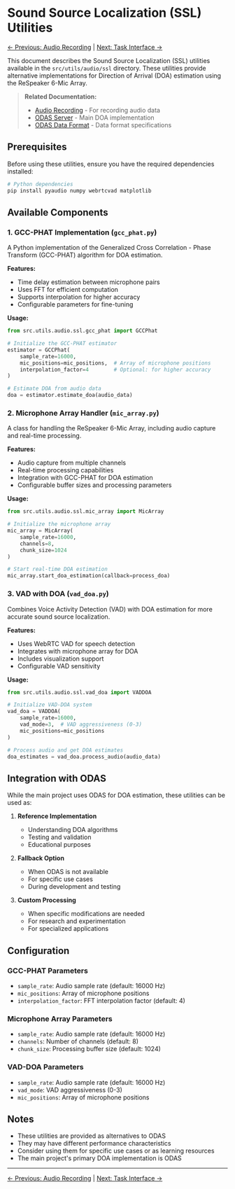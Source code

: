 # Sound Source Localization (SSL) Utilities

[← Previous: Audio Recording](audio_recording.md) | [Next: Task Interface →](../interface/task_interface.md)

This document describes the Sound Source Localization (SSL) utilities available in the `src/utils/audio/ssl` directory. These utilities provide alternative implementations for Direction of Arrival (DOA) estimation using the ReSpeaker 6-Mic Array.

> **Related Documentation:**
> - [Audio Recording](audio_recording.md) - For recording audio data
> - [ODAS Server](../odas/odas_server.md) - Main DOA implementation
> - [ODAS Data Format](../odas/odas_data_format.md) - Data format specifications

## Prerequisites

Before using these utilities, ensure you have the required dependencies installed:

```bash
# Python dependencies
pip install pyaudio numpy webrtcvad matplotlib
```

## Available Components

### 1. GCC-PHAT Implementation (`gcc_phat.py`)

A Python implementation of the Generalized Cross Correlation - Phase Transform (GCC-PHAT) algorithm for DOA estimation.

**Features:**
- Time delay estimation between microphone pairs
- Uses FFT for efficient computation
- Supports interpolation for higher accuracy
- Configurable parameters for fine-tuning

**Usage:**
```python
from src.utils.audio.ssl.gcc_phat import GCCPhat

# Initialize the GCC-PHAT estimator
estimator = GCCPhat(
    sample_rate=16000,
    mic_positions=mic_positions,  # Array of microphone positions
    interpolation_factor=4        # Optional: for higher accuracy
)

# Estimate DOA from audio data
doa = estimator.estimate_doa(audio_data)
```

### 2. Microphone Array Handler (`mic_array.py`)

A class for handling the ReSpeaker 6-Mic Array, including audio capture and real-time processing.

**Features:**
- Audio capture from multiple channels
- Real-time processing capabilities
- Integration with GCC-PHAT for DOA estimation
- Configurable buffer sizes and processing parameters

**Usage:**
```python
from src.utils.audio.ssl.mic_array import MicArray

# Initialize the microphone array
mic_array = MicArray(
    sample_rate=16000,
    channels=8,
    chunk_size=1024
)

# Start real-time DOA estimation
mic_array.start_doa_estimation(callback=process_doa)
```

### 3. VAD with DOA (`vad_doa.py`)

Combines Voice Activity Detection (VAD) with DOA estimation for more accurate sound source localization.

**Features:**
- Uses WebRTC VAD for speech detection
- Integrates with microphone array for DOA
- Includes visualization support
- Configurable VAD sensitivity

**Usage:**
```python
from src.utils.audio.ssl.vad_doa import VADDOA

# Initialize VAD-DOA system
vad_doa = VADDOA(
    sample_rate=16000,
    vad_mode=3,  # VAD aggressiveness (0-3)
    mic_positions=mic_positions
)

# Process audio and get DOA estimates
doa_estimates = vad_doa.process_audio(audio_data)
```

## Integration with ODAS

While the main project uses ODAS for DOA estimation, these utilities can be used as:

1. **Reference Implementation**
   - Understanding DOA algorithms
   - Testing and validation
   - Educational purposes

2. **Fallback Option**
   - When ODAS is not available
   - For specific use cases
   - During development and testing

3. **Custom Processing**
   - When specific modifications are needed
   - For research and experimentation
   - For specialized applications

## Configuration

### GCC-PHAT Parameters
- `sample_rate`: Audio sample rate (default: 16000 Hz)
- `mic_positions`: Array of microphone positions
- `interpolation_factor`: FFT interpolation factor (default: 4)

### Microphone Array Parameters
- `sample_rate`: Audio sample rate (default: 16000 Hz)
- `channels`: Number of channels (default: 8)
- `chunk_size`: Processing buffer size (default: 1024)

### VAD-DOA Parameters
- `sample_rate`: Audio sample rate (default: 16000 Hz)
- `vad_mode`: VAD aggressiveness (0-3)
- `mic_positions`: Array of microphone positions

## Notes

- These utilities are provided as alternatives to ODAS
- They may have different performance characteristics
- Consider using them for specific use cases or as learning resources
- The main project's primary DOA implementation is ODAS

---

[← Previous: Audio Recording](audio_recording.md) | [Next: Task Interface →](../interface/task_interface.md) 